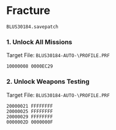#  Fracture 

`BLUS30184.savepatch`

### 1. Unlock All Missions

Target File: `BLUS30184-AUTO-\PROFILE.PRF`

```
10000008 0000EC29
```

### 2. Unlock Weapons Testing

Target File: `BLUS30184-AUTO-\PROFILE.PRF`

```
20000021 FFFFFFFF
20000025 FFFFFFFF
20000029 FFFFFFFF
0000002D 0000000F
```

